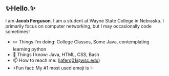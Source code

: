 ## ✨Hello.✨

<!--
**thesolejacobf/thesolejacobf** is a ✨ _special_ ✨ repository because its `README.md` (this file) appears on your GitHub profile.

Here are some ideas to get you started:

- 🔭 I’m currently working on ...
- 🌱 I’m currently learning ...
- 👯 I’m looking to collaborate on ...
- 🤔 I’m looking for help with ...
- 💬 Ask me about ...
- 📫 How to reach me: ...
- 😄 Pronouns: ...
- ⚡ Fun fact: ...
-->

I am **Jacob Ferguson**. I am a student at Wayne State College in Nebraska. I primarily focus on computer networking, but I may occasionally code sometimes!
- ✏️ Things I'm doing: College Classes, Some Java, contemplating learning python
- 📖 Things I know: Java, HTML, CSS, Bash
- 📫 How to reach me: (jaferg01@wsc.edu)
- ⚡Fun fact: My #1 most used emoji is ✨
